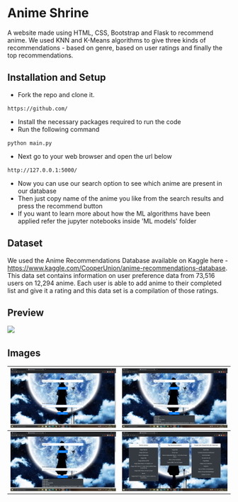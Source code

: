 # Anime Shrine

A website made using HTML, CSS, Bootstrap and Flask to recommend anime. We used KNN and K-Means algorithms to give three kinds of recommendations - based on genre, based on user ratings and finally the top recommendations.

## Installation and Setup

* Fork the repo and clone it.
```
https://github.com/
```
* Install the necessary packages required to run the code
* Run the following command
```
python main.py
```
* Next go to your web browser and open the url below
```
http://127.0.0.1:5000/
```
* Now you can use our search option to see which anime are present in our database
* Then just copy name of the anime you like from the search results and press the recommend button
* If you want to learn more about how the ML algorithms have been applied refer the jupyter notebooks inside 'ML models' folder

## Dataset

We used the Anime Recommendations Database available on Kaggle here - https://www.kaggle.com/CooperUnion/anime-recommendations-database.
This data set contains information on user preference data from 73,516 users on 12,294 anime. Each user is able to add anime to their completed list and give it a rating and this data set is a compilation of those ratings.

## Preview

![](assets/anime.gif)

## Images

| ![](assets/1.png)   | ![](assets/2.png)  |
|:--------------------|:-------------------|
| ![](assets/3.png)   | ![](assets/4.png)  |